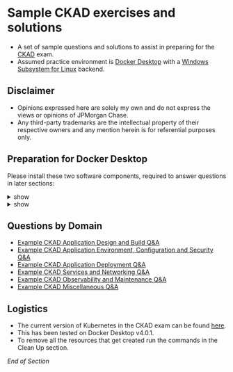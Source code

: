 # Sample CKAD exercises and solutions

- A set of sample questions and solutions to assist in preparing for the [CKAD](https://www.cncf.io/certification/ckad/) exam. 
- Assumed practice environment is [Docker Desktop](https://www.docker.com/products/docker-desktop) with a [Windows Subsystem for Linux](https://docs.microsoft.com/en-us/windows/wsl/install) backend.

## Disclaimer

- Opinions expressed here are solely my own and do not express the views or opinions of JPMorgan Chase.
- Any third-party trademarks are the intellectual property of their respective owners and any mention herein is for referential purposes only.

## Preparation for Docker Desktop

Please install these two software components, required to answer questions in later sections:

<details><summary>show</summary>
<p>

### Metrics Server

By default the metrics server required for the `kubectl top` command is not present on Docker Desktop.

Please install the [metrics server](https://github.com/kubernetes-sigs/metrics-server) with the following command:

```bash
kubectl apply -f https://github.com/kubernetes-sigs/metrics-server/releases/latest/download/components.yaml
```

```bash
kubectl patch deployment metrics-server -n kube-system --type 'json' -p '[{"op": "add", "path": "/spec/template/spec/containers/0/args/-", "value": "--kubelet-insecure-tls"}]'
```

</p>
</details>

<details><summary>show</summary>
<p>

### Contour Ingress

By default the Contour Ingress required for the Ingress Networking question is not present on Docker Desktop.

Please install the [contour ingress](https://projectcontour.io/) with the following command:

```bash
kubectl apply -f https://projectcontour.io/quickstart/contour.yaml
```

### Calico ## UNDER CONSTRUCTION ##

```bash
curl https://docs.projectcalico.org/manifests/calico.yaml | kubectl apply -f -
```

</p>
</details>

## Questions by Domain

* [Example CKAD Application Design and Build Q&A](https://github.com/jamesbuckett/ckad-questions/blob/main/01-ckad-design-build.md)
* [Example CKAD Application Environment, Configuration and Security Q&A](https://github.com/jamesbuckett/ckad-questions/blob/main/02-ckad-env-configuration-security.md)
* [Example CKAD Application Deployment Q&A](https://github.com/jamesbuckett/ckad-questions/blob/main/03-ckad-deployment.md)
* [Example CKAD Services and Networking Q&A](https://github.com/jamesbuckett/ckad-questions/blob/main/04-ckad-services-networking.md)
* [Example CKAD Observability and Maintenance Q&A](https://github.com/jamesbuckett/ckad-questions/blob/main/05-ckad-observability-maintenance.md)
* [Example CKAD Miscellaneous Q&A](https://github.com/jamesbuckett/ckad-questions/blob/main/05-ckad-extensions.md)

## Logistics
* The current version of Kubernetes in the CKAD exam can be found [here](https://docs.linuxfoundation.org/tc-docs/certification/faq-cka-ckad-cks#what-application-version-is-running-in-the-exam-environment). 
* This has been tested on Docker Desktop v4.0.1.
* To remove all the resources that get created run the commands in the Clean Up section.

*End of Section*